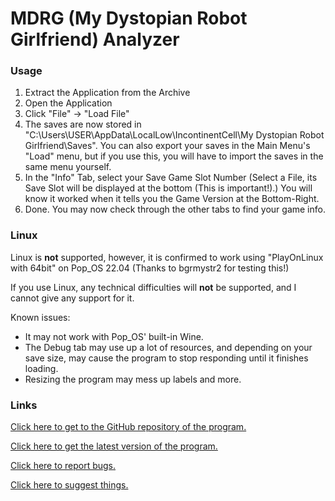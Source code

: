 # MDRG (My Dystopian Robot Girlfriend) Analyzer

### Usage

1. Extract the Application from the Archive
2. Open the Application
3. Click "File" -> "Load File"
4. The saves are now stored in "C:\Users\USER\AppData\LocalLow\IncontinentCell\My Dystopian Robot Girlfriend\Saves". You can also export your saves in the Main Menu's "Load" menu, but if you use this, you will have to import the saves in the same menu yourself.
5. In the "Info" Tab, select your Save Game Slot Number (Select a File, its Save Slot will be displayed at the bottom (This is important!).) You will know it worked when it tells you the Game Version at the Bottom-Right.
6. Done. You may now check through the other tabs to find your game info.

### Linux

Linux is **not** supported, however, it is confirmed to work using "PlayOnLinux with 64bit" on Pop_OS 22.04 (Thanks to bgrmystr2 for testing this!)

If you use Linux, any technical difficulties will **not** be supported, and I cannot give any support for it.

Known issues:
- It may not work with Pop_OS' built-in Wine.
- The Debug tab may use up a lot of resources, and depending on your save size, may cause the program to stop responding until it finishes loading.
- Resizing the program may mess up labels and more.

### Links
[Click here to get to the GitHub repository of the program.](https://github.com/Wehrmachtserdbeere/MDRG-Analyzer)

[Click here to get the latest version of the program.](https://github.com/Wehrmachtserdbeere/MDRG-Analyzer/releases/latest)

[Click here to report bugs.](https://github.com/Wehrmachtserdbeere/MDRG-Analyzer/issues)

[Click here to suggest things.](https://github.com/Wehrmachtserdbeere/MDRG-Analyzer/discussions/categories/ideas)
